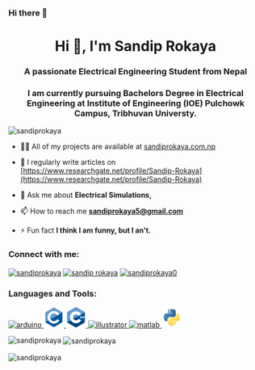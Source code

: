 ### Hi there 👋


<h1 align="center">Hi 👋, I'm Sandip Rokaya</h1>
<h3 align="center">A passionate Electrical Engineering Student from Nepal</h3>
  <h3 align="center">I am currently pursuing Bachelors Degree in Electrical Engineering at Institute of Engineering (IOE) Pulchowk Campus, Tribhuvan Universty.</h3>

<p align="left"> <img src="https://komarev.com/ghpvc/?username=sandiprokaya&label=Profile%20views&color=0e75b6&style=flat" alt="sandiprokaya" /> </p>

- 👨‍💻 All of my projects are available at [sandiprokaya.com.np](sandiprokaya.com.np)

- 📝 I regularly write articles on [https://www.researchgate.net/profile/Sandip-Rokaya](https://www.researchgate.net/profile/Sandip-Rokaya)

- 💬 Ask me about **Electrical Simulations,**

- 📫 How to reach me **sandiprokaya5@gmail.com**

- ⚡ Fun fact **I think I am funny, but I an't.**

<h3 align="left">Connect with me:</h3>
<p align="left">
<a href="https://linkedin.com/in/sandiprokaya" target="blank"><img align="center" src="https://raw.githubusercontent.com/rahuldkjain/github-profile-readme-generator/master/src/images/icons/Social/linked-in-alt.svg" alt="sandiprokaya" height="30" width="40" /></a>
<a href="https://fb.com/sandip rokaya" target="blank"><img align="center" src="https://raw.githubusercontent.com/rahuldkjain/github-profile-readme-generator/master/src/images/icons/Social/facebook.svg" alt="sandip rokaya" height="30" width="40" /></a>
<a href="https://instagram.com/sandiprokaya0" target="blank"><img align="center" src="https://raw.githubusercontent.com/rahuldkjain/github-profile-readme-generator/master/src/images/icons/Social/instagram.svg" alt="sandiprokaya0" height="30" width="40" /></a>
</p>

<h3 align="left">Languages and Tools:</h3>
<p align="left"> <a href="https://www.arduino.cc/" target="_blank" rel="noreferrer"> <img src="https://cdn.worldvectorlogo.com/logos/arduino-1.svg" alt="arduino" width="40" height="40"/> </a> <a href="https://www.cprogramming.com/" target="_blank" rel="noreferrer"> <img src="https://raw.githubusercontent.com/devicons/devicon/master/icons/c/c-original.svg" alt="c" width="40" height="40"/> </a> <a href="https://www.w3schools.com/cpp/" target="_blank" rel="noreferrer"> <img src="https://raw.githubusercontent.com/devicons/devicon/master/icons/cplusplus/cplusplus-original.svg" alt="cplusplus" width="40" height="40"/> </a> <a href="https://www.adobe.com/in/products/illustrator.html" target="_blank" rel="noreferrer"> <img src="https://www.vectorlogo.zone/logos/adobe_illustrator/adobe_illustrator-icon.svg" alt="illustrator" width="40" height="40"/> </a> <a href="https://www.mathworks.com/" target="_blank" rel="noreferrer"> <img src="https://upload.wikimedia.org/wikipedia/commons/2/21/Matlab_Logo.png" alt="matlab" width="40" height="40"/> </a> <a href="https://www.python.org" target="_blank" rel="noreferrer"> <img src="https://raw.githubusercontent.com/devicons/devicon/master/icons/python/python-original.svg" alt="python" width="40" height="40"/> </a> </p>

<p><img align="left" src="https://github-readme-stats.vercel.app/api/top-langs?username=sandiprokaya&show_icons=true&locale=en&layout=compact" alt="sandiprokaya" /></p>

<p>&nbsp;<img align="center" src="https://github-readme-stats.vercel.app/api?username=sandiprokaya&show_icons=true&locale=en" alt="sandiprokaya" /></p>

<p><img align="center" src="https://github-readme-streak-stats.herokuapp.com/?user=sandiprokaya&" alt="sandiprokaya" /></p>
